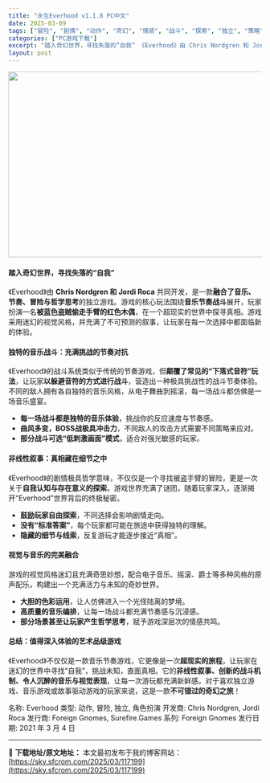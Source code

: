 ```yaml
---
title: "永生Everhood v1.1.8 PC中文"
date: 2025-03-09
tags: ["冒险", "剧情", "动作", "奇幻", "情感", "战斗", "探索", "独立", "策略"]
categories: ["PC游戏下载"]
excerpt: "踏入奇幻世界，寻找失落的“自我” 《Everhood》由 Chris Nordgren 和 Jordi Roca 共同开发，是一款融合了音乐、节奏、冒险与哲学思考的独立游戏。游戏的核心玩法围绕音乐节奏战斗展开，玩家扮演一名被蓝色盗贼偷走手臂的红色木偶，在一个超现实的世界中探寻真相。游戏采用迷幻的视觉&hellip;"
layout: post
---
```


<img class="aligncenter size-full wp-image-117200" src="https://sky.sfcrom.com/wp-content/uploads/2025/03/2025030901585989.webp" alt="" width="660" height="370" />
<h4 data-start="38" data-end="65"><strong data-start="43" data-end="63">踏入奇幻世界，寻找失落的“自我”</strong></h4>
<p data-start="66" data-end="250">《Everhood》由 <strong data-start="78" data-end="109">Chris Nordgren 和 Jordi Roca</strong> 共同开发，是一款<strong data-start="118" data-end="138">融合了音乐、节奏、冒险与哲学思考</strong>的独立游戏。游戏的核心玩法围绕<strong data-start="153" data-end="163">音乐节奏战斗</strong>展开，玩家扮演一名<strong data-start="172" data-end="190">被蓝色盗贼偷走手臂的红色木偶</strong>，在一个超现实的世界中探寻真相。游戏采用迷幻的视觉风格，并充满了不可预测的叙事，让玩家在每一次选择中都面临新的体验。</p>

<h4 data-start="252" data-end="280"><strong data-start="257" data-end="278">独特的音乐战斗：充满挑战的节奏对抗</strong></h4>
<p data-start="281" data-end="410">《Everhood》的战斗系统类似于传统的节奏游戏，但<strong data-start="308" data-end="327">颠覆了常见的“下落式音符”玩法</strong>，让玩家<strong data-start="331" data-end="347">以躲避音符的方式进行战斗</strong>，营造出一种极具挑战性的战斗节奏体验。不同的敌人拥有各自独特的音乐风格，从电子舞曲到摇滚，每一场战斗都仿佛是一场音乐盛宴。</p>

<ul data-start="412" data-end="528">
 	<li data-start="412" data-end="448"><strong data-start="414" data-end="432">每一场战斗都是独特的音乐体验</strong>，挑战你的反应速度与节奏感。</li>
 	<li data-start="449" data-end="492"><strong data-start="451" data-end="470">曲风多变，BOSS战极具冲击力</strong>，不同敌人的攻击方式需要不同策略来应对。</li>
 	<li data-start="493" data-end="528"><strong data-start="495" data-end="514">部分战斗可选“低刺激画面”模式</strong>，适合对强光敏感的玩家。</li>
</ul>
<h4 data-start="530" data-end="555"><strong data-start="535" data-end="553">非线性叙事：真相藏在细节之中</strong></h4>
<p data-start="556" data-end="658">《Everhood》的剧情极具哲学意味，不仅仅是一个寻找被盗手臂的冒险，更是一次关于<strong data-start="598" data-end="614">自我认知与存在意义的探索</strong>。游戏世界充满了谜团，随着玩家深入，逐渐揭开“Everhood”世界背后的终极秘密。</p>

<ul data-start="660" data-end="759">
 	<li data-start="660" data-end="689"><strong data-start="662" data-end="674">鼓励玩家自由探索</strong>，不同选择会影响剧情走向。</li>
 	<li data-start="690" data-end="726"><strong data-start="692" data-end="704">没有“标准答案”</strong>，每个玩家都可能在旅途中获得独特的理解。</li>
 	<li data-start="727" data-end="759"><strong data-start="729" data-end="741">隐藏的细节与线索</strong>，反复游玩才能逐步接近“真相”。</li>
</ul>
<h4 data-start="761" data-end="782"><strong data-start="766" data-end="780">视觉与音乐的完美融合</strong></h4>
<p data-start="783" data-end="843">游戏的视觉风格迷幻且充满奇思妙想，配合电子音乐、摇滚、爵士等多种风格的原声配乐，构建出一个充满活力与未知的奇妙世界。</p>

<ul data-start="845" data-end="950">
 	<li data-start="845" data-end="877"><strong data-start="847" data-end="858">大胆的色彩运用</strong>，让人仿佛进入一个光怪陆离的梦境。</li>
 	<li data-start="878" data-end="912"><strong data-start="880" data-end="892">高质量的音乐编排</strong>，让每一场战斗都充满节奏感与沉浸感。</li>
 	<li data-start="913" data-end="950"><strong data-start="915" data-end="934">部分场景甚至让玩家产生哲学思考</strong>，赋予游戏深层次的情感共鸣。</li>
</ul>
<h4 data-start="952" data-end="979"><strong data-start="957" data-end="977">总结：值得深入体验的艺术品级游戏</strong></h4>
<p data-start="980" data-end="1137" data-is-last-node="" data-is-only-node="">《Everhood》不仅仅是一款音乐节奏游戏，它更像是一次<strong data-start="1009" data-end="1019">超现实的旅程</strong>，让玩家在迷幻的世界中寻找“自我”，挑战未知，直面真相。它的<strong data-start="1049" data-end="1079">非线性叙事、创新的战斗机制、令人沉醉的音乐与视觉表现</strong>，让每一次游玩都充满新鲜感。对于喜欢独立游戏、音乐游戏或故事驱动游戏的玩家来说，这是一款<strong data-start="1123" data-end="1136">不可错过的奇幻之旅</strong>！</p>
名称: Everhood
类型: 动作, 冒险, 独立, 角色扮演
开发商: Chris Nordgren, Jordi Roca
发行商: Foreign Gnomes, Surefire.Games
系列: Foreign Gnomes
发行日期: 2021 年 3 月 4 日

---
📖 **下载地址/原文地址：** 本文最初发布于我的博客网站：[https://sky.sfcrom.com/2025/03/117199](https://sky.sfcrom.com/2025/03/117199)
